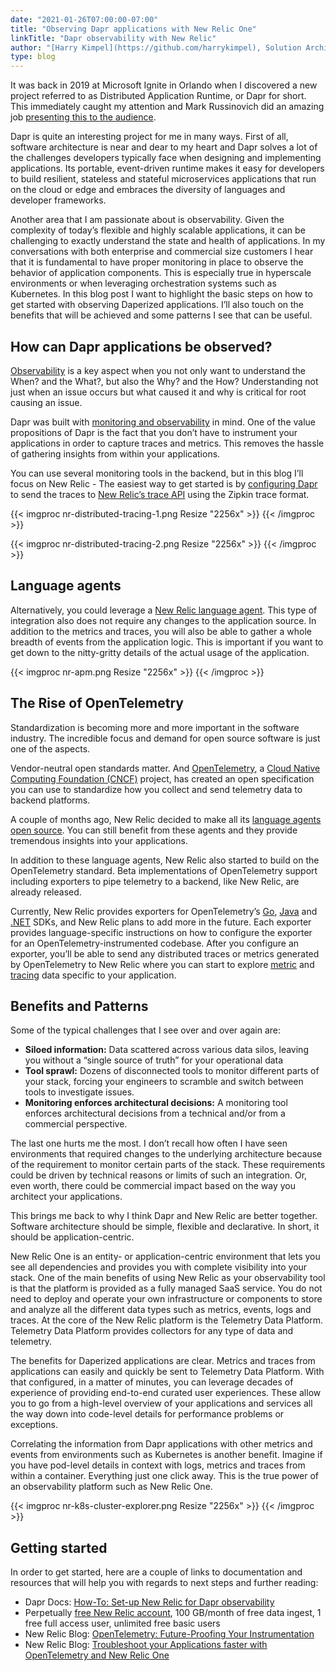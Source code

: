 ```yaml
---
date: "2021-01-26T07:00:00-07:00"
title: "Observing Dapr applications with New Relic One"
linkTitle: "Dapr observability with New Relic"
author: "[Harry Kimpel](https://github.com/harrykimpel), Solution Architect, New Relic"
type: blog
---
```


It was back in 2019 at Microsoft Ignite in Orlando when I discovered a new project referred to as Distributed Application Runtime, or Dapr for short. This immediately caught my attention and Mark Russinovich did an amazing job [presenting this to the audience](https://azure.microsoft.com/en-us/resources/videos/ignite-2019-mark-russinovich-presents-the-future-of-cloud-native-applications-with-oam-and-dapr).

Dapr is quite an interesting project for me in many ways. First of all, software architecture is near and dear to my heart and Dapr solves a lot of the challenges developers typically face when designing and implementing applications. Its portable, event-driven runtime makes it easy for developers to build resilient, stateless and stateful microservices applications that run on the cloud or edge and embraces the diversity of languages and developer frameworks.

Another area that I am passionate about is observability. Given the complexity of today’s flexible and highly scalable applications, it can be challenging to exactly understand the state and health of applications. In my conversations with both enterprise and commercial size customers I hear that it is fundamental to have proper monitoring in place to observe the behavior of application components. This is especially true in hyperscale environments or when leveraging orchestration systems such as Kubernetes.
In this blog post I want to highlight the basic steps on how to get started with observing Daperized applications. I’ll also touch on the benefits that will be achieved and some patterns I see that can be useful.

## How can Dapr applications be observed?
[Observability](https://newrelic.com/resources/ebooks/what-is-observability) is a key aspect when you not only want to understand the When? and the What?, but also the Why? and the How? Understanding not just when an issue occurs but what caused it and why is critical for root causing an issue.

Dapr was built with [monitoring and observability](https://docs.dapr.io/concepts/observability-concept/) in mind. One of the value propositions of Dapr is the fact that you don’t have to instrument your applications in order to capture traces and metrics. This removes the hassle of gathering insights from within your applications.

You can use several monitoring tools in the backend, but in this blog I’ll focus on New Relic - The easiest way to get started is by [configuring Dapr](https://docs.dapr.io/operations/monitoring/tracing/supported-tracing-backends/newrelic/) to send the traces to [New Relic’s trace API](https://docs.newrelic.com/docs/understand-dependencies/distributed-tracing/trace-api/report-zipkin-format-traces-trace-api) using the Zipkin trace format.

{{< imgproc nr-distributed-tracing-1.png Resize "2256x" >}}
{{< /imgproc >}}

{{< imgproc nr-distributed-tracing-2.png Resize "2256x" >}}
{{< /imgproc >}}

## Language agents
Alternatively, you could leverage a [New Relic language agent](https://docs.newrelic.com/docs/using-new-relic/cross-product-functions/install-configure/install-new-relic). This type of integration also does not require any changes to the application source. In addition to the metrics and traces, you will also be able to gather a whole breadth of events from the application logic. This is important if you want to get down to the nitty-gritty details of the actual usage of the application.

{{< imgproc nr-apm.png Resize "2256x" >}}
{{< /imgproc >}}

## The Rise of OpenTelemetry
Standardization is becoming more and more important in the software industry. The incredible focus and demand for open source software is just one of the aspects.

Vendor-neutral open standards matter. And [OpenTelemetry](https://opentelemetry.io/), a [Cloud Native Computing Foundation (CNCF)](https://www.cncf.io/) project, has created an open specification you can use to standardize how you collect and send telemetry data to backend platforms.

A couple of months ago, New Relic decided to make all its [language agents open source](https://blog.newrelic.com/product-news/introducing-open-source-agents-and-projects/). You can still benefit from these agents and they provide tremendous insights into your applications.

In addition to these language agents, New Relic also started to build on the OpenTelemetry standard. Beta implementations of OpenTelemetry support including exporters to pipe telemetry to a backend, like New Relic, are already released.

Currently, New Relic provides exporters for OpenTelemetry’s [Go](https://github.com/newrelic/opentelemetry-exporter-go), [Java](https://github.com/newrelic/opentelemetry-exporter-java) and [.NET](https://github.com/newrelic/newrelic-telemetry-sdk-dotnet) SDKs, and New Relic plans to add more in the future. Each exporter provides language-specific instructions on how to configure the exporter for an OpenTelemetry-instrumented codebase. After you configure an exporter, you’ll be able to send any distributed traces or metrics generated by OpenTelemetry to New Relic where you can start to explore [metric](https://docs.newrelic.com/docs/data-ingest-apis/get-data-new-relic/metric-api/introduction-metric-api#find-data) and [tracing](https://docs.newrelic.com/docs/understand-dependencies/distributed-tracing/trace-api/introduction-trace-api#view-data) data specific to your application.

## Benefits and Patterns
Some of the typical challenges that I see over and over again are:

- **Siloed information:** Data scattered across various data silos, leaving you without a “single source of truth” for your operational data
- **Tool sprawl:** Dozens of disconnected tools to monitor different parts of your stack, forcing your engineers to scramble and switch between tools to investigate issues.
- **Monitoring enforces architectural decisions:** A monitoring tool enforces architectural decisions from a technical and/or from a commercial perspective.

The last one hurts me the most. I don’t recall how often I have seen environments that required changes to the underlying architecture because of the requirement to monitor certain parts of the stack. These requirements could be driven by technical reasons or limits of such an integration. Or, even worth, there could be commercial impact based on the way you architect your applications.

This brings me back to why I think Dapr and New Relic are better together. Software architecture should be simple, flexible and declarative. In short, it should be application-centric.

New Relic One is an entity- or application-centric environment that lets you see all dependencies and provides you with complete visibility into your stack. One of the main benefits of using New Relic as your observability tool is that the platform is provided as a fully managed SaaS service. You do not need to deploy and operate your own infrastructure or components to store and analyze all the different data types such as metrics, events, logs and traces. At the core of the New Relic platform is the Telemetry Data Platform. Telemetry Data Platform provides collectors for any type of data and telemetry.

The benefits for Daperized applications are clear. Metrics and traces from applications can easily and quickly be sent to  Telemetry Data Platform. With that configured, in a matter of minutes, you can leverage decades of experience of providing end-to-end curated user experiences. These allow you to go from a high-level overview of your applications and services all the way down into code-level details for performance problems or exceptions.

Correlating the information from Dapr applications with other metrics and events from environments such as Kubernetes is another benefit. Imagine if you have pod-level details in context with logs, metrics and traces from within a container. Everything just one click away. This is the true power of an observability platform such as New Relic One.

{{< imgproc nr-k8s-cluster-explorer.png Resize "2256x" >}}
{{< /imgproc >}}

## Getting started
In order to get started, here are a couple of links to documentation and resources that will help you with regards to next steps and further reading:

- Dapr Docs: [How-To: Set-up New Relic for Dapr observability](https://docs.dapr.io/operations/monitoring/tracing/supported-tracing-backends/newrelic/)
- Perpetually [free New Relic account](https://newrelic.com/signup?ref=dapr), 100 GB/month of free data ingest, 1 free full access user, unlimited free basic users
- New Relic Blog: [OpenTelemetry: Future-Proofing Your Instrumentation](https://blog.newrelic.com/product-news/what-is-opentelemetry/)
- New Relic Blog: [Troubleshoot your Applications faster with OpenTelemetry and New Relic One](https://blog.newrelic.com/product-news/opentelemetry-user-experience/)
